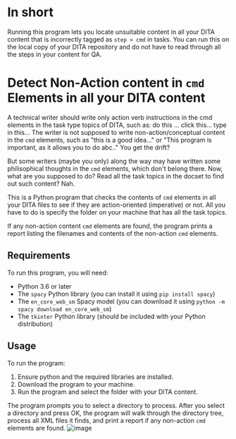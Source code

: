# In  short

Running this program lets you locate unsuitable content in all your DITA content that is incorrectly tagged as `step > cmd` in tasks. You can run this on the local copy of your DITA repository and do not have to read through all the steps in your content for QA.

# Detect Non-Action content in `cmd` Elements in all your DITA content

A technical writer should write only action verb instructions in the cmd elements in the task type topics of DITA, such as: do this ... click this... type in this... The writer is not supposed to write non-action/conceptual content in the `cmd` elements, such as "this is a good idea..." or "This program is important, as it allows you to do abc.." You get the drift?

But some writers (maybe you only) along the way may have written some philisophical thoughts in the `cmd` elements, which don't belong there. Now, what are you supposed to do? Read all the task topics in the docset to find out such content? Nah.

This is a Python program that checks the contents of `cmd` elements in all your DITA files to see if they are action-oriented (imperative) or not. All you have to do is specify the folder on your machine that has all the task topics.

If any non-action content `cmd` elements are found, the program prints a report listing the filenames and contents of the non-action `cmd` elements.

## Requirements

To run this program, you will need:

* Python 3.6 or later
* The `spacy` Python library (you can install it using `pip install spacy`)
* The `en_core_web_sm` Spacy model (you can download it using `python -m spacy download en_core_web_sm`)
* The `tkinter` Python library (should be included with your Python distribution)

## Usage

To run the program:
1. Ensure python and the required libraries are installed.
2. Download the program to your machine.
3. Run the program and select the folder with your DITA content. 

The program prompts you to select a directory to process. After you select a directory and press OK, the program will walk through the directory tree, process all XML files it finds, and print a report if any non-action `cmd` elements are found.
![image](https://user-images.githubusercontent.com/67150538/221145769-dbafa6cf-7677-4377-ad08-b8cf3551db5f.png)



